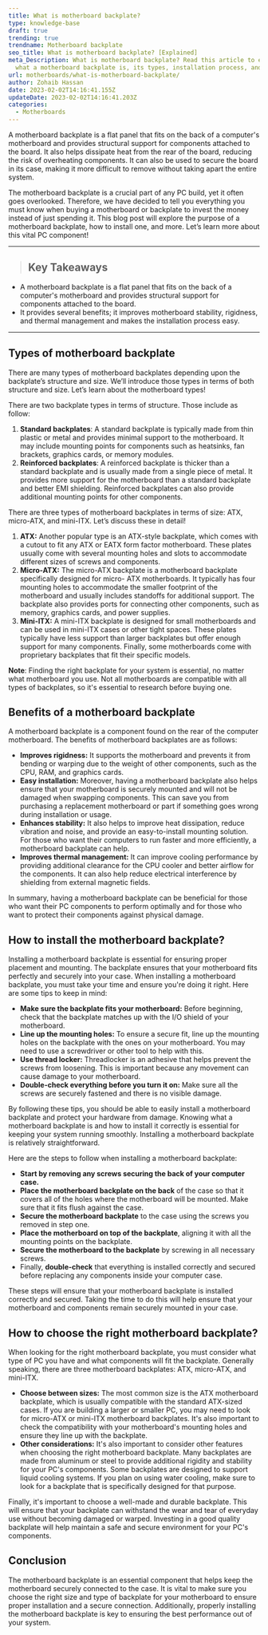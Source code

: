 ```yaml
---
title: What is motherboard backplate?
type: knowledge-base
draft: true
trending: true
trendname: Motherboard backplate
seo_title: What is motherboard backplate? [Explained]
meta_Description: What is motherboard backplate? Read this article to explore
  what a motherboard backplate is, its types, installation process, and more.
url: motherboards/what-is-motherboard-backplate/
author: Zohaib Hassan
date: 2023-02-02T14:16:41.155Z
updateDate: 2023-02-02T14:16:41.203Z
categories:
  - Motherboards
---
```

A motherboard backplate is a flat panel that fits on the back of a computer's motherboard and provides structural support for components attached to the board. It also helps dissipate heat from the rear of the board, reducing the risk of overheating components. It can also be used to secure the board in its case, making it more difficult to remove without taking apart the entire system.

The motherboard backplate is a crucial part of any PC build, yet it often goes overlooked. Therefore, we have decided to tell you everything you must know when buying a motherboard or backplate to invest the money instead of just spending it. This blog post will explore the purpose of a motherboard backplate, how to install one, and more. Let’s learn more about this vital PC component!

- - -

> ## Key Takeaways

* A motherboard backplate is a flat panel that fits on the back of a computer's motherboard and provides structural support for components attached to the board.
* It provides several benefits; it improves motherboard stability, rigidness, and thermal management and makes the installation process easy.

- - -

## Types of motherboard backplate

There are many types of motherboard backplates depending upon the backplate’s structure and size. We’ll introduce those types in terms of both structure and size. Let’s learn about the motherboard types!

There are two backplate types in terms of structure. Those include as follow: 

1. **Standard backplates**: A standard backplate is typically made from thin plastic or metal and provides minimal support to the motherboard. It may include mounting points for components such as heatsinks, fan brackets, graphics cards, or memory modules. 
2. **Reinforced backplates**: A reinforced backplate is thicker than a standard backplate and is usually made from a single piece of metal. It provides more support for the motherboard than a standard backplate and better EMI shielding. Reinforced backplates can also provide additional mounting points for other components.

There are three types of motherboard backplates in terms of size: ATX, micro-ATX, and mini-ITX. Let’s discuss these in detail!

1. **ATX:** Another popular type is an ATX-style backplate, which comes with a cutout to fit any ATX or EATX form factor motherboard. These plates usually come with several mounting holes and slots to accommodate different sizes of screws and components.
2. **Micro-ATX:** The micro-ATX backplate is a motherboard backplate specifically designed for micro- ATX motherboards. It typically has four mounting holes to accommodate the smaller footprint of the motherboard and usually includes standoffs for additional support. The backplate also provides ports for connecting other components, such as memory, graphics cards, and power supplies.
3. **Mini-ITX:** A mini-ITX backplate is designed for small motherboards and can be used in mini-ITX cases or other tight spaces. These plates typically have less support than larger backplates but offer enough support for many components. Finally, some motherboards come with proprietary backplates that fit their specific models. 

**Note**: Finding the right backplate for your system is essential, no matter what motherboard you use. Not all motherboards are compatible with all types of backplates, so it's essential to research before buying one. 

## Benefits of a motherboard backplate

A motherboard backplate is a component found on the rear of the computer motherboard. The benefits of motherboard backplates are as follows:

* **Improves rigidness:** It supports the motherboard and prevents it from bending or warping due to the weight of other components, such as the CPU, RAM, and graphics cards.
* **Easy installation:** Moreover, having a motherboard backplate also helps ensure that your motherboard is securely mounted and will not be damaged when swapping components. This can save you from purchasing a replacement motherboard or part if something goes wrong during installation or usage.
* **Enhances stability:** It also helps to improve heat dissipation, reduce vibration and noise, and provide an easy-to-install mounting solution. For those who want their computers to run faster and more efficiently, a motherboard backplate can help.
* **Improves thermal management:** It can improve cooling performance by providing additional clearance for the CPU cooler and better airflow for the components. It can also help reduce electrical interference by shielding from external magnetic fields.

In summary, having a motherboard backplate can be beneficial for those who want their PC components to perform optimally and for those who want to protect their components against physical damage.

## How to install the motherboard backplate?

Installing a motherboard backplate is essential for ensuring proper placement and mounting. The backplate ensures that your motherboard fits perfectly and securely into your case. When installing a motherboard backplate, you must take your time and ensure you're doing it right. Here are some tips to keep in mind:

* **Make sure the backplate fits your motherboard:** Before beginning, check that the backplate matches up with the I/O shield of your motherboard.
* **Line up the mounting holes:** To ensure a secure fit, line up the mounting holes on the backplate with the ones on your motherboard. You may need to use a screwdriver or other tool to help with this.
* **Use thread locker:** Threadlocker is an adhesive that helps prevent the screws from loosening. This is important because any movement can cause damage to your motherboard.
* **Double-check everything before you turn it on:** Make sure all the screws are securely fastened and there is no visible damage.

By following these tips, you should be able to easily install a motherboard backplate and protect your hardware from damage. Knowing what a motherboard backplate is and how to install it correctly is essential for keeping your system running smoothly. Installing a motherboard backplate is relatively straightforward. 

Here are the steps to follow when installing a motherboard backplate:

* **Start by removing any screws securing the back of your computer case.**
* **Place the motherboard backplate on the back** of the case so that it covers all of the holes where the motherboard will be mounted. Make sure that it fits flush against the case.
* **Secure the motherboard backplate** to the case using the screws you removed in step one.
* **Place the motherboard on top of the backplate**, aligning it with all the mounting points on the backplate.
* **Secure the motherboard to the backplate** by screwing in all necessary screws.
* Finally, **double-check** that everything is installed correctly and secured before replacing any components inside your computer case.

These steps will ensure that your motherboard backplate is installed correctly and secured. Taking the time to do this will help ensure that your motherboard and components remain securely mounted in your case.

## How to choose the right motherboard backplate?

When looking for the right motherboard backplate, you must consider what type of PC you have and what components will fit the backplate. Generally speaking, there are three motherboard backplates: ATX, micro-ATX, and mini-ITX.

* **Choose between sizes:** The most common size is the ATX motherboard backplate, which is usually compatible with the standard ATX-sized cases. If you are building a larger or smaller PC, you may need to look for micro-ATX or mini-ITX motherboard backplates. It's also important to check the compatibility with your motherboard's mounting holes and ensure they line up with the backplate.
* **Other considerations:** It's also important to consider other features when choosing the right motherboard backplate. Many backplates are made from aluminum or steel to provide additional rigidity and stability for your PC's components. Some backplates are designed to support liquid cooling systems. If you plan on using water cooling, make sure to look for a backplate that is specifically designed for that purpose.

Finally, it's important to choose a well-made and durable backplate. This will ensure that your backplate can withstand the wear and tear of everyday use without becoming damaged or warped. Investing in a good quality backplate will help maintain a safe and secure environment for your PC's components.

## Conclusion

The motherboard backplate is an essential component that helps keep the motherboard securely connected to the case. It is vital to make sure you choose the right size and type of backplate for your motherboard to ensure proper installation and a secure connection. Additionally, properly installing the motherboard backplate is key to ensuring the best performance out of your system.
